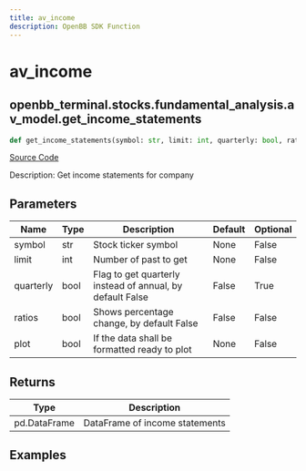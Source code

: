 ```yaml
---
title: av_income
description: OpenBB SDK Function
---
```


# av_income

## openbb_terminal.stocks.fundamental_analysis.av_model.get_income_statements

```python title='openbb_terminal/stocks/fundamental_analysis/av_model.py'
def get_income_statements(symbol: str, limit: int, quarterly: bool, ratios: bool, plot: bool) -> DataFrame
```
[Source Code](https://github.com/OpenBB-finance/OpenBBTerminal/tree/main/openbb_terminal/stocks/fundamental_analysis/av_model.py#L162)

Description: Get income statements for company

## Parameters

| Name | Type | Description | Default | Optional |
| ---- | ---- | ----------- | ------- | -------- |
| symbol | str | Stock ticker symbol | None | False |
| limit | int | Number of past to get | None | False |
| quarterly | bool | Flag to get quarterly instead of annual, by default False | False | True |
| ratios | bool | Shows percentage change, by default False | False | False |
| plot | bool | If the data shall be formatted ready to plot | None | False |

## Returns

| Type | Description |
| ---- | ----------- |
| pd.DataFrame | DataFrame of income statements |

## Examples

